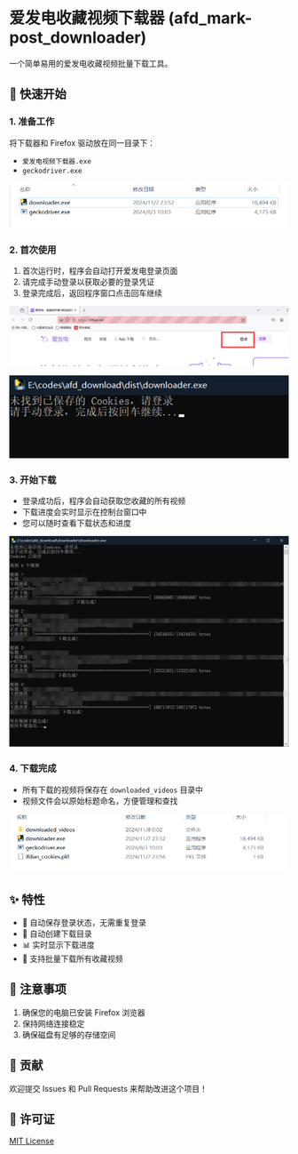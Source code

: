 # 爱发电收藏视频下载器 (afd_mark-post_downloader)

一个简单易用的爱发电收藏视频批量下载工具。

## 🚀 快速开始

### 1. 准备工作

将下载器和 Firefox 驱动放在同一目录下：
- `爱发电视频下载器.exe`
- `geckodriver.exe`

![程序文件](./assets/image-20241107235953178.png)

### 2. 首次使用

1. 首次运行时，程序会自动打开爱发电登录页面
2. 请完成手动登录以获取必要的登录凭证
3. 登录完成后，返回程序窗口点击回车继续

![登录页面](./assets/image-20241108000045849.png)

![image-20241108000455767](./assets/image-20241108000455767.png)

### 3. 开始下载

- 登录成功后，程序会自动获取您收藏的所有视频
- 下载进度会实时显示在控制台窗口中
- 您可以随时查看下载状态和进度

![下载过程](./assets/image-20241107235858807.png)

### 4. 下载完成

- 所有下载的视频将保存在 `downloaded_videos` 目录中
- 视频文件会以原始标题命名，方便管理和查找

![下载目录](./assets/image-20241108000214262.png)

## ✨ 特性

- 🔄 自动保存登录状态，无需重复登录
- 📁 自动创建下载目录
- 📊 实时显示下载进度
- 🎯 支持批量下载所有收藏视频

## 📝 注意事项

1. 确保您的电脑已安装 Firefox 浏览器
2. 保持网络连接稳定
3. 确保磁盘有足够的存储空间

## 🤝 贡献

欢迎提交 Issues 和 Pull Requests 来帮助改进这个项目！

## 📜 许可证

[MIT License](LICENSE)
